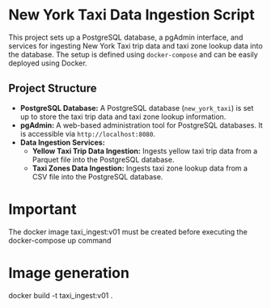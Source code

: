 # New York Taxi Data Ingestion Script

This project sets up a PostgreSQL database, a pgAdmin interface, and services for ingesting New York Taxi trip data and taxi zone lookup data into the database. The setup is defined using `docker-compose` and can be easily deployed using Docker.

## Project Structure

- **PostgreSQL Database:** A PostgreSQL database (`new_york_taxi`) is set up to store the taxi trip data and taxi zone lookup information.
- **pgAdmin:** A web-based administration tool for PostgreSQL databases. It is accessible via `http://localhost:8080`.
- **Data Ingestion Services:**
  - **Yellow Taxi Trip Data Ingestion:** Ingests yellow taxi trip data from a Parquet file into the PostgreSQL database.
  - **Taxi Zones Data Ingestion:** Ingests taxi zone lookup data from a CSV file into the PostgreSQL database.

# Important
The docker image taxi_ingest:v01 must be created before executing the docker-compose up  command

# Image generation
docker build -t taxi_ingest:v01 . 
